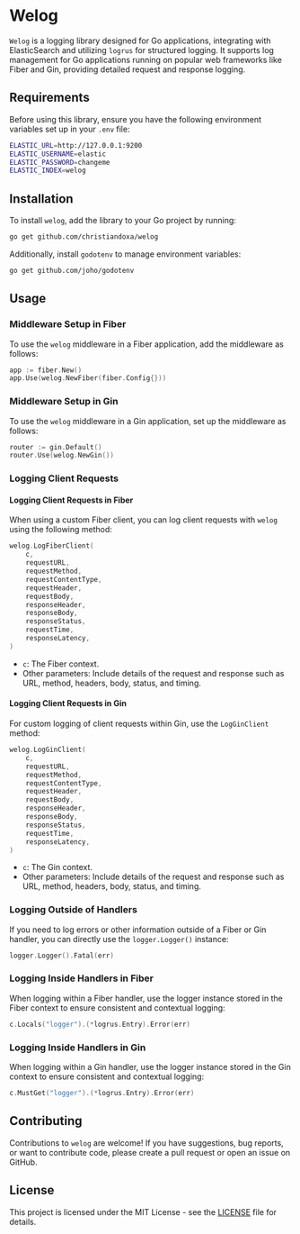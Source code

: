 # Welog

`Welog` is a logging library designed for Go applications, integrating with ElasticSearch and utilizing `logrus` for structured logging. It supports log management for Go applications running on popular web frameworks like Fiber and Gin, providing detailed request and response logging.

## Requirements

Before using this library, ensure you have the following environment variables set up in your `.env` file:

```bash
ELASTIC_URL=http://127.0.0.1:9200
ELASTIC_USERNAME=elastic
ELASTIC_PASSWORD=changeme
ELASTIC_INDEX=welog
```

## Installation

To install `welog`, add the library to your Go project by running:

```bash
go get github.com/christiandoxa/welog
```

Additionally, install `godotenv` to manage environment variables:

```bash
go get github.com/joho/godotenv
```

## Usage

### Middleware Setup in Fiber

To use the `welog` middleware in a Fiber application, add the middleware as follows:

```go
app := fiber.New()
app.Use(welog.NewFiber(fiber.Config{}))
```

### Middleware Setup in Gin

To use the `welog` middleware in a Gin application, set up the middleware as follows:

```go
router := gin.Default()
router.Use(welog.NewGin())
```

### Logging Client Requests

#### Logging Client Requests in Fiber

When using a custom Fiber client, you can log client requests with `welog` using the following method:

```go
welog.LogFiberClient(
    c,
    requestURL,
    requestMethod,
    requestContentType,
    requestHeader,
    requestBody,
    responseHeader,
    responseBody,
    responseStatus,
    requestTime,
    responseLatency,
)
```

- `c`: The Fiber context.
- Other parameters: Include details of the request and response such as URL, method, headers, body, status, and timing.

#### Logging Client Requests in Gin

For custom logging of client requests within Gin, use the `LogGinClient` method:

```go
welog.LogGinClient(
    c,
    requestURL,
    requestMethod,
    requestContentType,
    requestHeader,
    requestBody,
    responseHeader,
    responseBody,
    responseStatus,
    requestTime,
    responseLatency,
)
```

- `c`: The Gin context.
- Other parameters: Include details of the request and response such as URL, method, headers, body, status, and timing.

### Logging Outside of Handlers

If you need to log errors or other information outside of a Fiber or Gin handler, you can directly use the `logger.Logger()` instance:

```go
logger.Logger().Fatal(err)
```

### Logging Inside Handlers in Fiber

When logging within a Fiber handler, use the logger instance stored in the Fiber context to ensure consistent and contextual logging:

```go
c.Locals("logger").(*logrus.Entry).Error(err)
```

### Logging Inside Handlers in Gin

When logging within a Gin handler, use the logger instance stored in the Gin context to ensure consistent and contextual logging:

```go
c.MustGet("logger").(*logrus.Entry).Error(err)
```

## Contributing

Contributions to `welog` are welcome! If you have suggestions, bug reports, or want to contribute code, please create a pull request or open an issue on GitHub.

## License

This project is licensed under the MIT License - see the [LICENSE](LICENSE) file for details.
